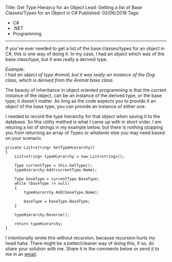 Title: Get Type Hierarcy for an Object
Lead: Getting a list of Base Classes/Types for an Object in C#
Published: 02/06/2019
Tags:
   - C#
   - .NET
   - Programming
---

If you've ever needed to get a list of the base classes/types for an object in C#, this is one way of doing it. In my case, I had an object which was of the base class/type, but it was really a derived type. 

*Example:   
I had an object of type Animal, but it was really an instance of the Dog class, which is derived from the Animal base class.*

The beauty of inheritance in object oriented programming is that the current instance of the object, can be an instance of the derived type, or the base type; it doesn't matter. As long as the code expects you to provide it an object of the base type, you can provide an instance of either one. 

I needed to record the type hierarchy for that object when saving it to the database. So this utility method is what I came up with in short order. I am returing a list of strings in my example below, but there is nothing stopping you from returning an array of Types or whatever else you may need based on your scenario.

```
private List<string> GetTypeHierarchy()
{
    List<string> typeHierarchy = new List<string>();

    Type currentType = this.GetType();
    typeHierarchy.Add(currentType.Name);

    Type baseType = currentType.BaseType;
    while (baseType != null)
    {
        typeHierarchy.Add(baseType.Name);

        baseType = baseType.BaseType;
    }

    typeHierarchy.Reverse();

    return typeHierarchy;
}
```

I intentionally wrote this without recursion, because recursion hurts my head haha. There might be a better/cleaner way of doing this, if so, do share your solution with me. Share it in the comments below or send it to me in an [email](/about#ContactMe).
